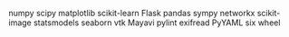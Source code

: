 numpy
scipy
matplotlib
scikit-learn
Flask
pandas
sympy
networkx
scikit-image
statsmodels
seaborn
vtk
Mayavi
pylint
exifread
PyYAML
six
wheel

